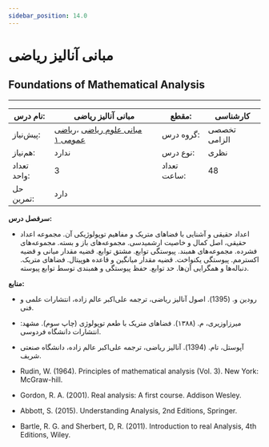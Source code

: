 ```yaml
---
sidebar_position: 14.0
---
```

# مبانی آنالیز ریاضی
## Foundations of Mathematical Analysis
_______________________________________________________________________________
| نام درس:    | مبانی آنالیز ریاضی                                                                                | مقطع:       | کارشناسی     |
| ----------- | ------------------------------------------------------------------------------------------------- | ----------- | ------------ |
| پیش‌نیاز:   | [مبانی علوم ریاضی](../base/Foundations-of-Mathematics.md) ،[ریاضی عمومی ۱](../base/Calculus-I.md) | گروه درس:   | تخصصی الزامی |
| هم‌نیاز:    | ندارد                                                                                             | نوع درس:    | نظری         |
| تعداد واحد: | 3                                                                                                 | تعداد ساعت: | 48           |
| حل تمرین:   |  دارد                                                                                             |             |              |

**سرفصل درس:**


- اعداد حقیقی و آشنایی با فضاهای متریک و مفاهیم توپولوژیکی آن. مجموعه اعداد حقیقی، اصل کمال و خاصیت ارشمیدسی. مجموعه‌های باز و بسته. مجموعه‌های فشرده. مجموعه‌های همبند. پیوستگی توابع. مشتق توابع. قضیه مقدار میانی و قضیه اکسترمم. پیوستگی یکنواخت. قضیه مقدار میانگین و قاعده هوپیتال. فضاهای متریک. دنباله‌ها و همگرایی آن‌ها. حد توابع. حفظ پیوستگی و همبندی توسط توابع پیوسته. 

**منابع:**


- رودین و. (1395). اصول آنالیز ریاضی، ترجمه علی‌اکبر عالم زاده،  انتشارات علمی و فنی. 

- میرزاوزیری، م. (۱۳۸۸). فضاهای متریک با طعم توپولوژی (چاپ سوم). مشهد: انتشارات دانشگاه فردوسی.

- آپوستل،  تام. (1394). آنالیز ریاضی، ترجمه علی‌اکبر عالم زاده، دانشگاه صنعتی شریف.

- Rudin, W. (1964). Principles of mathematical analysis (Vol. 3). New York: McGraw-hill.

- Gordon, R. A. (2001). Real analysis: A first course. Addison Wesley.

- Abbott, S. (2015). Understanding Analysis, 2nd  Editions, Springer. 

- Bartle, R. G. and Sherbert, D, R. (2011). Introduction to real Analysis, 4th Editions, Wiley. 
